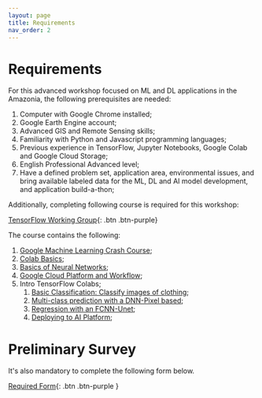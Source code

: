 ```yaml
---
layout: page
title: Requirements
nav_order: 2
---
```


# Requirements
For this advanced workshop focused on ML and DL applications in the Amazonia, the following prerequisites are needed:
1. Computer with Google Chrome installed;
2. Google Earth Engine account;
3. Advanced GIS and Remote Sensing skills;
4. Familiarity with Python and Javascript programming languages;
5. Previous experience in TensorFlow, Jupyter Notebooks, Google Colab and Google Cloud Storage;
6. English Professional Advanced level;
7. Have a defined problem set, application area, environmental issues, and bring available labeled data for the ML, DL and AI model development, and application build-a-thon;

Additionally, completing following course is required for this workshop:

[TensorFlow Working Group](https://sites.google.com/uah.edu/2020-tensorflow-technical-exch/home/prerequisites){: .btn .btn-purple}

The course contains the following:
1. [Google Machine Learning Crash Course](https://developers.google.com/machine-learning/crash-course/ml-intro);
2. [Colab Basics](https://colab.research.google.com/notebooks/intro.ipynb#);
3. [Basics of Neural Networks](https://mltraining.readthedocs.io/en/latest/#);
4. [Google Cloud Platform and Workflow](https://medium.com/google-earth/down-to-earth-with-ai-platform-7bc363abf4fa);
5. Intro TensorFlow Colabs;
    1. [Basic Classification: Classify images of clothing](https://www.tensorflow.org/tutorials/keras/classification);
    2. [Multi-class prediction with a DNN-Pixel based](https://colab.research.google.com/github/google/earthengine-api/blob/master/python/examples/ipynb/TF_demo1_keras.ipynb);
    3. [Regression with an FCNN-Unet](https://colab.research.google.com/github/google/earthengine-api/blob/master/python/examples/ipynb/UNET_regression_demo.ipynb);
    4. [Deploying to AI Platform](https://colab.research.google.com/github/google/earthengine-api/blob/master/python/examples/ipynb/AI_platform_demo.ipynb);

# Preliminary Survey
It's also mandatory to complete the following form below.

[Required Form](https://forms.gle/NTXMBE73bYeBizay7){: .btn .btn-purple }